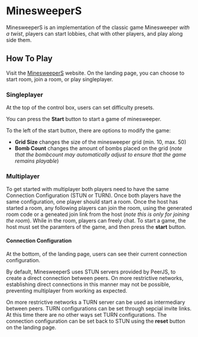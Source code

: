 # MinesweeperS
MinesweeperS is an implementation of the classic game Minesweeper *with a twist*, players can start lobbies, chat with other players, and play along side them.
## How To Play
Visit the [MinesweeperS](https://xreme.github.io/MinesweeperS/frontend/landing.html) website. On the landing page, you can choose to start room, join a room, or play singleplayer.
### Singleplayer
At the top of the control box, users can set difficulty presets.

You can press the **Start** button to start a game of minesweeper. 

To the left of the start button, there are options to modify the game: 
- **Grid Size** changes the size of the minesweeper grid (min. 10, max. 50)
- **Bomb Count** changes the amount of bombs placed on the grid (_note that the bombcount may automatically adjust to ensure that the game remains playable_)

### Multiplayer
To get started with multiplayer both players need to have the same Connection Configuration (STUN or TURN). Once both players have the same configuration, one player should start a room. Once the host has started a room, any following players can join the room, using the generated room code or a geneated join link from the host (_note this is only for joining the room_). While in the room, players can freely chat. To start a game, the host must set the paramters of the game, and then press the **start** button.

#### Connection Configuration
At the bottom, of the landing page, users can see their current connection configuration.

By default, MinesweeperS uses STUN servers provided by PeerJS, to create a direct connection between peers. On more restrictive networks, establishing direct connections in this manner may not be possible, preventing multiplayer from working as expected.

On more restrictive networks a TURN server can be used as intermediary between peers. TURN configurations can be set through sepcial invite links. At this time there are no other ways set TURN configurations. The connection configuration can be set back to STUN using the **reset** button on the landing page.
